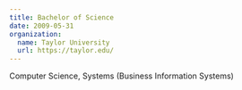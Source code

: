 ```yaml
---
title: Bachelor of Science
date: 2009-05-31
organization:
  name: Taylor University
  url: https://taylor.edu/
---
```


Computer Science, Systems (Business Information Systems)
